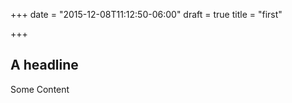 +++
date = "2015-12-08T11:12:50-06:00"
draft = true
title = "first"

+++

## A headline

Some Content
